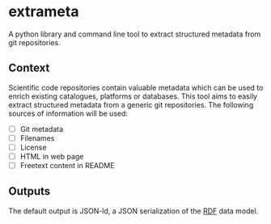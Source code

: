 # extrameta

A python library and command line tool to extract structured metadata from git repositories.

## Context
Scientific code repositories contain valuable metadata which can be used to enrich existing catalogues, platforms or databases. This tool aims to easily extract structured metadata from a generic git repositories. The following sources of information will be used:

* [ ] Git metadata
* [ ] Filenames
* [ ] License
* [ ] HTML in web page
* [ ] Freetext content in README

## Outputs

The default output is JSON-ld, a JSON serialization of the [RDF](https://en.wikipedia.org/wiki/Resource_Description_Framework) data model.
